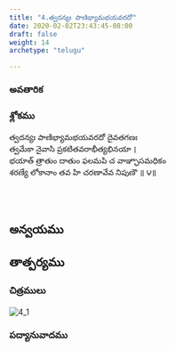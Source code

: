 ```yaml
---
title: "4.త్వదన్యః పాణిభ్యామభయవరదో"
date: 2020-02-02T23:43:45-08:00
draft: false
weight: 14
archetype: "telugu"

---
```


### అవతారిక


### శ్లోకము

త్వదన్యః పాణిభ్యామభయవరదో దైవతగణః
<br/>త్వమేకా నైవాసి ప్రకటితవరాభీత్యభినయా ।
<br/>భయాత్ త్రాతుం దాతుం ఫలమపి చ వాఞ్ఛాసమధికం
<br/>శరణ్యే లోకానాం తవ హి చరణావేవ నిపుణౌ ॥ ౪॥
<br/>

<br/><br/>

## అన్వయము 


## తాత్పర్యము 

### చిత్రములు 

![4_1](/images/sl/manual/SL_V4.jpg)

### పద్యానువాదము
